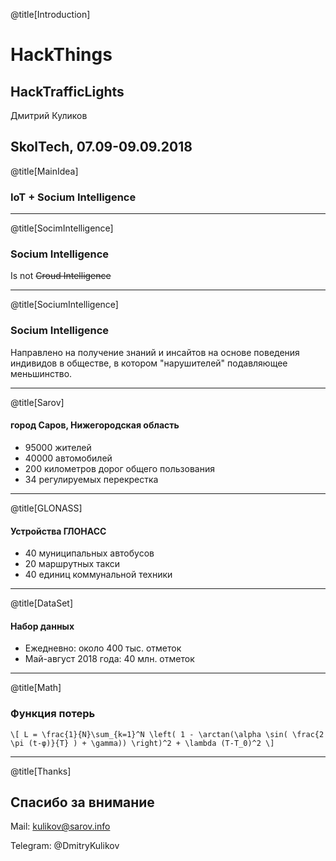 @title[Introduction]
# HackThings
## HackTrafficLights

Дмитрий Куликов

SkolTech, 07.09-09.09.2018
---
@title[MainIdea]

### IoT + Socium Intelligence

---
@title[SocimIntelligence]
### Socium Intelligence

Is not ~~Croud Intelligence~~

---
@title[SociumIntelligence]
### Socium Intelligence

Направлено на получение знаний и инсайтов на основе поведения
индивидов в обществе, в котором "нарушителей" подавляющее
меньшинство.

---
@title[Sarov]
#### город Саров, Нижегородская область
- 95000 жителей
- 40000 автомобилей
- 200 километров дорог общего пользования
- 34 регулируемых перекрестка

---
@title[GLONASS]
#### Устройства ГЛОНАСС
- 40 муниципальных автобусов
- 20 маршрутных такси
- 40 единиц коммунальной техники

---
@title[DataSet]
#### Набор данных
- Ежедневно: около 400 тыс. отметок
- Май-август 2018 года: 40 млн. отметок

---
@title[Math]

### Функция потерь
`\[
L = \frac{1}{N}\sum_{k=1}^N \left( 1 - \arctan(\alpha \sin( \frac{2 \pi (t-φ)}{T} ) + \gamma)) \right)^2 + \lambda (T-T_0)^2
\]`

---
@title[Thanks]
## Спасибо за внимание

Mail: kulikov@sarov.info

Telegram: @DmitryKulikov
